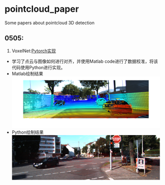 # pointcloud_paper
Some papers about pointcloud 3D detection  
## 0505:  
1. VoxelNet:[Pytorch实现](https://github.com/skyhehe123/VoxelNet-pytorch)  
- 学习了点云与图像如何进行对齐，并使用Matlab code进行了数据校准，将该代码使用Python进行实现。  
- Matlab绘制结果  
![](https://github.com/XxxuLimei/pointcloud_paper/blob/main/figure/%E5%BE%AE%E4%BF%A1%E5%9B%BE%E7%89%87_20230505203558.png)  
- Python绘制结果  
![](https://github.com/XxxuLimei/pointcloud_paper/blob/main/caliberation_0505/Python/tmp2avsrejr.PNG)  
